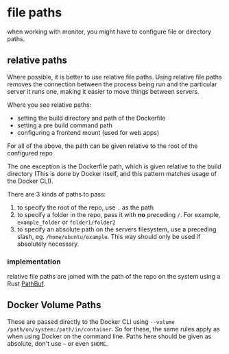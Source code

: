 # file paths

when working with monitor, you might have to configure file or directory paths.

## relative paths

Where possible, it is better to use relative file paths. Using relative file paths removes the connection between the process being run and the particular server it runs one, making it easier to move things between servers.

Where you see relative paths:

 - setting the build directory and path of the Dockerfile
 - setting a pre build command path
 - configuring a frontend mount (used for web apps)

For all of the above, the path can be given relative to the root of the configured repo

The one exception is the Dockerfile path, which is given relative to the build directory (This is done by Docker itself, and this pattern matches usage of the Docker CLI).

There are 3 kinds of paths to pass:

 1. to specify the root of the repo, use ```.``` as the path
 2. to specify a folder in the repo, pass it with **no** preceding ```/```. For example, ```example_folder``` or ```folder1/folder2```
 3. to specify an absolute path on the servers filesystem, use a preceding slash, eg. ```/home/ubuntu/example```. This way should only be used if absolutely necessary.

### implementation

relative file paths are joined with the path of the repo on the system using a Rust [PathBuf](https://doc.rust-lang.org/std/path/struct.PathBuf.html#method.push).

## Docker Volume Paths

These are passed directly to the Docker CLI using ```--volume /path/on/system:/path/in/container```. So for these, the same rules apply as when using Docker on the command line. Paths here should be given as absolute, don't use ```~``` or even ```$HOME```.
